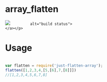 # array_flatten       
<p> <img src="https://travis-ci.org/bhargav175/array_flatten.svg?branch=master"

             alt="build status">
    </a></p>


# Usage

```javascript

var flatten = require('just-flatten-array');
flatten([1,2,3,4,[5,[6],7,[8]]])
//[1,2,3,4,5,6,7,8]
```

